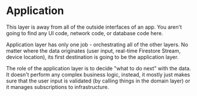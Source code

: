 # Application

This layer is away from all of the outside interfaces of an app. You aren't going to find any UI code, network code, or database code here. 

Application layer has only one job - orchestrating all of the other layers. No matter where the data originates (user input, real-time Firestore Stream, device location), its first destination is going to be the application layer.

The role of the application layer is to decide "what to do next" with the data. It doesn't perform any complex business logic, instead, it mostly just makes sure that the user input is validated (by calling things in the domain layer) or it manages subscriptions to infrastructure.